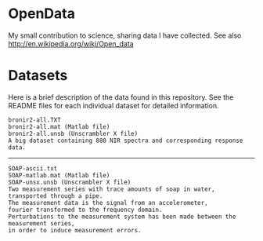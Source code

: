 OpenData
========
My small contribution to science, sharing data I have collected.
See also http://en.wikipedia.org/wiki/Open_data

Datasets
========
Here is a brief description of the data found in this repository. See the README files for 
each individual dataset for detailed information.

    bronir2-all.TXT
    bronir2-all.mat (Matlab file)
    bronir2-all.unsb (Unscrambler X file)
    A big dataset containing 880 NIR spectra and corresponding response data.

---

    SOAP-ascii.txt
    SOAP-matlab.mat (Matlab file)
    SOAP-unsx.unsb (Unscrambler X file)
    Two measurement series with trace amounts of soap in water, 
    transported through a pipe.
    The measurement data is the signal from an accelerometer, 
    fourier transformed to the frequency domain.
    Perturbations to the measurement system has been made between the measurement series, 
    in order to induce measurement errors.
